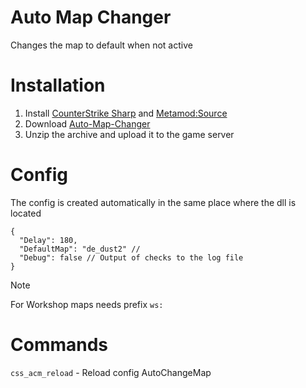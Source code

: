 # Auto Map Changer
 Changes the map to default when not active

# Installation
1. Install [CounterStrike Sharp](https://github.com/roflmuffin/CounterStrikeSharp) and [Metamod:Source](https://www.sourcemm.net/downloads.php/?branch=master)
3. Download [Auto-Map-Changer](https://github.com/skaen/Auto-Map-Changer/releases)
4. Unzip the archive and upload it to the game server

# Config
The config is created automatically in the same place where the dll is located
```
{
  "Delay": 180,
  "DefaultMap": "de_dust2" // 
  "Debug": false // Output of checks to the log file
}
```
> [!NOTE]
> For Workshop maps needs prefix `ws:`

# Commands
`css_acm_reload` - Reload config AutoChangeMap

